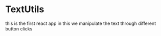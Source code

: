 # TextUtils
this is the first react app in this we manipulate the text through different button clicks
